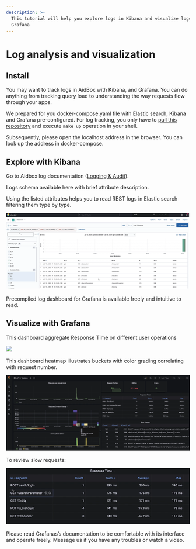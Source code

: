 ```yaml
---
description: >-
  This tutorial will help you explore logs in Kibana and visualize logs in
  Grafana
---
```


# Log analysis and visualization

## **Install** 

You may want to track logs in AidBox with Kibana, and Grafana. You can do anything from tracking query load to understanding the way requests flow through your apps.   


We prepared for you docker-compose.yaml file with Elastic search, Kibana and Grafana pre-configured. For log tracking, you only have to [pull this repository](https://github.com/Aidbox/devbox/blob/master/docker-compose.yaml) and execute `make up` operation in your shell.   


Subsequently, please open the localhost address in the browser. You can look up the address in docker-compose.

## **Explore with Kibana**

Go to Aidbox log documentation \([Logging & Audit](https://docs.aidbox.app/core-modules/logging-and-audit)\). 

Logs schema available here with brief attribute description.

Using the listed attributes helps you to read REST logs in Elastic search filtering them type by type.

![Elastic Search REST logging](../../.gitbook/assets/image%20%287%29.png)

Precompiled log dashboard for Grafana is available freely and intuitive to read.  


## **Visualize with Grafana**

This dashboard aggregate Response Time on different user operations

![](https://lh5.googleusercontent.com/SFFHXVdIj6WP3afHK5sHtDaWmFSVC15Mez7gWxYde1_ozuOWluL47gsaCgiUK8ia6wiVVyM3vEU8JUFOM2NDAx5n-BaHc0pGZpUjL2M0jWXV5Y1Z6-HLEPfMZgHojX-NVLEDn3bn)

This dashboard heatmap illustrates buckets with color grading correlating with request number.

![Grafana UI logging](../../.gitbook/assets/image%20%2843%29.png)

To review slow requests:

![Response Time logging](../../.gitbook/assets/image%20%2846%29.png)

Please read Grafanas’s documentation to be comfortable with its interface and operate freely. Message us if you have any troubles or watch a video.  



